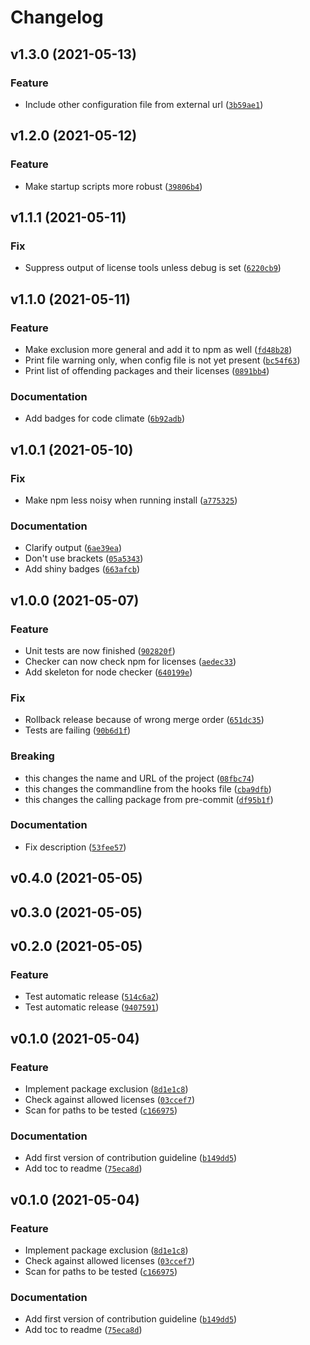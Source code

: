 # Changelog

<!--next-version-placeholder-->

## v1.3.0 (2021-05-13)
### Feature
* Include other configuration file from external url ([`3b59ae1`](https://github.com/nbyl/pre-commit-license-checks/commit/3b59ae16e4c9410c87248b3b86ed0ae5cab25674))

## v1.2.0 (2021-05-12)
### Feature
* Make startup scripts more robust ([`39806b4`](https://github.com/nbyl/pre-commit-license-checks/commit/39806b4df67ac48da9d83795148ee2142111d7c2))

## v1.1.1 (2021-05-11)
### Fix
* Suppress output of license tools unless debug is set ([`6220cb9`](https://github.com/nbyl/pre-commit-license-checks/commit/6220cb9cea4c957a92a7d04475a1386b6d7ee0a7))

## v1.1.0 (2021-05-11)
### Feature
* Make exclusion more general and add it to npm as well ([`fd48b28`](https://github.com/nbyl/pre-commit-license-checks/commit/fd48b28badbbcb10524e36506dd17cce818ad171))
* Print file warning only, when config file is not yet present ([`bc54f63`](https://github.com/nbyl/pre-commit-license-checks/commit/bc54f630571296b27ce6dbb1961f674c53ede600))
* Print list of offending packages and their licenses ([`0891bb4`](https://github.com/nbyl/pre-commit-license-checks/commit/0891bb48dc9ef9f3ca85d4fc88466d2f7a59db72))

### Documentation
* Add badges for code climate ([`6b92adb`](https://github.com/nbyl/pre-commit-license-checks/commit/6b92adb9ae43c11889f60f32d2bce389c76283a9))

## v1.0.1 (2021-05-10)
### Fix
* Make npm less noisy when running install ([`a775325`](https://github.com/nbyl/pre-commit-license-checks/commit/a775325c591c14712644de73cadd79a63bac1887))

### Documentation
* Clarify output ([`6ae39ea`](https://github.com/nbyl/pre-commit-license-checks/commit/6ae39ead5b585522d50ab6534675316fb2e19317))
* Don't use brackets ([`05a5343`](https://github.com/nbyl/pre-commit-license-checks/commit/05a5343713e62b4db9808df351960f788d939f48))
* Add shiny badges ([`663afcb`](https://github.com/nbyl/pre-commit-license-checks/commit/663afcb50377785abacf0cb66312393e82bdf6b9))

## v1.0.0 (2021-05-07)
### Feature
* Unit tests are now finished ([`902820f`](https://github.com/nbyl/pre-commit-license-checks/commit/902820f792d68ac532f38f34ab074df7796c42ba))
* Checker can now check npm for licenses ([`aedec33`](https://github.com/nbyl/pre-commit-license-checks/commit/aedec33aea8c5c5dfa6390b5777e7f08c4feb715))
* Add skeleton for node checker ([`640199e`](https://github.com/nbyl/pre-commit-license-checks/commit/640199e2277be1eaf2b57c9a8642f918656ee7a9))

### Fix
* Rollback release because of wrong merge order ([`651dc35`](https://github.com/nbyl/pre-commit-license-checks/commit/651dc35af0ae2e227ca1b4fe89286aa076c72ced))
* Tests are failing ([`90b6d1f`](https://github.com/nbyl/pre-commit-license-checks/commit/90b6d1f3549f4f13d7ca705c4bec98cd6f101182))

### Breaking
* this changes the name and URL of the project  ([`08fbc74`](https://github.com/nbyl/pre-commit-license-checks/commit/08fbc74490549cea939d67f76cdab4d6f836c54a))
* this changes the commandline from the hooks file  ([`cba9dfb`](https://github.com/nbyl/pre-commit-license-checks/commit/cba9dfb5d33c77f4e66c28e7090265d0a6c0a0f5))
* this changes the calling package from pre-commit  ([`df95b1f`](https://github.com/nbyl/pre-commit-license-checks/commit/df95b1f3dc76439fe4f294b9b00ed3555fae17bc))

### Documentation
* Fix description ([`53fee57`](https://github.com/nbyl/pre-commit-license-checks/commit/53fee575f66a79ef58ead418fb095b8d9eb32012))

## v0.4.0 (2021-05-05)


## v0.3.0 (2021-05-05)


## v0.2.0 (2021-05-05)
### Feature
* Test automatic release ([`514c6a2`](https://github.com/nbyl/pre-commit-license-checks/commit/514c6a2eae7300c7f5bcc9f32d488ccc5c5412ed))
* Test automatic release ([`9407591`](https://github.com/nbyl/pre-commit-license-checks/commit/94075914bc2262ac9b10b697a2a98a0fb667bc30))

## v0.1.0 (2021-05-04)
### Feature
* Implement package exclusion ([`8d1e1c8`](https://github.com/nbyl/pre-commit-license-checks/commit/8d1e1c86346ceda5a218c455c09fb671fdb1e2aa))
* Check against allowed licenses ([`03ccef7`](https://github.com/nbyl/pre-commit-license-checks/commit/03ccef787f1760da6b516f8c47fa72dae378a596))
* Scan for paths to be tested ([`c166975`](https://github.com/nbyl/pre-commit-license-checks/commit/c166975eb6276bd7a2c1f21a0bf2c68c806d0e9b))

### Documentation
* Add first version of contribution guideline ([`b149dd5`](https://github.com/nbyl/pre-commit-license-checks/commit/b149dd5be2f30f5b84b9895b4b4248aebd1fc5e2))
* Add toc to readme ([`75eca8d`](https://github.com/nbyl/pre-commit-license-checks/commit/75eca8dae8fd1a69c2567f3dcf0e85485b176aa9))

## v0.1.0 (2021-05-04)
### Feature
* Implement package exclusion ([`8d1e1c8`](https://github.com/nbyl/pre-commit-license-checks/commit/8d1e1c86346ceda5a218c455c09fb671fdb1e2aa))
* Check against allowed licenses ([`03ccef7`](https://github.com/nbyl/pre-commit-license-checks/commit/03ccef787f1760da6b516f8c47fa72dae378a596))
* Scan for paths to be tested ([`c166975`](https://github.com/nbyl/pre-commit-license-checks/commit/c166975eb6276bd7a2c1f21a0bf2c68c806d0e9b))

### Documentation
* Add first version of contribution guideline ([`b149dd5`](https://github.com/nbyl/pre-commit-license-checks/commit/b149dd5be2f30f5b84b9895b4b4248aebd1fc5e2))
* Add toc to readme ([`75eca8d`](https://github.com/nbyl/pre-commit-license-checks/commit/75eca8dae8fd1a69c2567f3dcf0e85485b176aa9))
